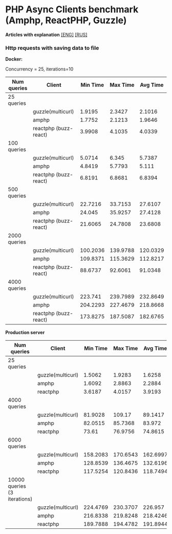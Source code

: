 PHP Async Clients benchmark (Amphp, ReactPHP, Guzzle)
============================

**Articles with explanation**  [[ENG]](https://dev.to/insolita/which-http-client-is-faster-for-web-scraping-c95)  [[RUS]](https://medium.com/@DonnaInsolita/%D0%B2%D0%B4%D0%BE%D1%85%D0%BD%D0%BE%D0%B2%D0%B8%D0%B2%D1%88%D0%B8%D1%81%D1%8C-%D0%B7%D0%B0%D0%BD%D0%B8%D0%BC%D0%B0%D1%82%D0%B5%D0%BB%D1%8C%D0%BD%D1%8B%D0%BC-%D0%B8%D0%BD%D1%82%D0%B5%D1%80%D0%B2%D1%8C%D1%8E-%D0%BD%D0%B0-%D0%BA%D0%B0%D0%BD%D0%B0%D0%BB%D0%B5-moreview-c-%D1%81%D0%B5%D1%80%D0%B3%D0%B5%D0%B5%D0%BC-%D0%B6%D1%83%D0%BA%D0%BE%D0%BC-%D0%B8-%D1%86%D0%B8%D0%BA%D0%BB%D0%BE%D0%BC-%D1%81%D1%82%D0%B0%D1%82%D0%B5%D0%B9-fast-web-f9715b21517f)

### Http requests with saving data to file

**Docker:**

Concurrency = 25, iterations=10

|Num queries |  Client      | Min Time   | Max Time   | Avg Time  |
|------------|--------------|------------|------------|-----------|
| 25 queries|               |             |           |           |
|           | guzzle(multicurl)| 1.9195 | 2.3427 | 2.1016 |
|           | amphp| 1.7752 | 2.1213 | 1.9646 |
|           | reactphp (buzz-react)|  3.9908 | 4.1035 | 4.0339 |
| 100 queries|               |             |           |           |
|           |guzzle(multicurl)|5.0714 | 6.345 | 5.7387 |
|           | amphp   |   4.8419 | 5.7793 | 5.111 |
|           | reactphp (buzz-react)|   6.8191 | 6.8681 | 6.8394 |
| 500 queries|               |             |           |           |
|           |guzzle(multicurl)|22.7216 | 33.7153 | 27.6107 |
|           | amphp   | 24.045 | 35.9257 | 27.4128 |
|           | reactphp (buzz-react)|  21.6065 | 24.7808 | 23.6808 |
| 2000 queries|               |             |           |           |
|           |guzzle(multicurl)| 100.2036 | 139.9788 | 120.0329 |
|           | amphp| 109.8371 | 115.3629 | 112.8217 |
|           | reactphp (buzz-react)|88.6737 | 92.6061 | 91.0348 |
| 4000 queries|               |             |           |           |
|           |guzzle(multicurl)|  223.741 | 239.7989 | 232.8649 |
|           | amphp| 204.2293 | 227.4679 | 218.8668 |
|           | reactphp (buzz-react)| 173.8275 | 187.5087 | 182.6765 |



**Production server**


|Num queries |  Client      | Min Time   | Max Time   | Avg Time  |
|------------|--------------|------------|------------|-----------|
| 25 queries|               |             |           |           |
|           |guzzle(multicurl)|  1.5062 | 1.9283 | 1.6258 |
|           | amphp   | 1.6092 | 2.8863 | 2.2884 |
|           | reactphp|  3.6187 | 4.0157 | 3.9193 |
| 4000 queries|               |             |           |           |
|           |guzzle(multicurl)|81.9028 | 109.17 | 89.1417 |
|           | amphp|  82.0515 | 85.7368 | 83.972 |
|           | reactphp| 73.61 | 76.9756 | 74.8615 |
| 6000 queries|               |             |           |           |
|           |guzzle(multicurl)|158.2083 | 170.6543 | 162.6997 |
|           | amphp|  128.8539 | 136.4675 | 132.6196 |
|           | reactphp| 117.5254 | 120.8436 | 118.7494 |
| 10000 queries (3 iterations)|               |             |           |           |
|           | guzzle(multicurl)| 224.4769 | 230.3707 | 226.957 |
|           | amphp|  216.8338 | 219.8248 | 218.4246 |
|           | reactphp| 189.7888 | 194.4782 | 191.8944 |
